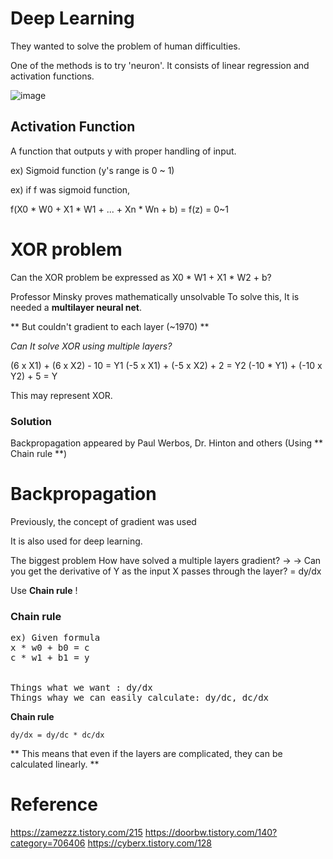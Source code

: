# Deep Learning
They wanted to solve the problem of human difficulties.

One of the methods is to try 'neuron'.
It consists of linear regression and activation functions.

![image](https://user-images.githubusercontent.com/17453822/68087059-751e1a00-fe95-11e9-991e-b6b1425983a6.png)


## Activation Function
A function that outputs y with proper handling of  input.

ex) Sigmoid function (y's range is 0 ~ 1)

ex) if f was sigmoid function,

f(X0 * W0 + X1 * W1 + ... + Xn * Wn + b) = f(z)
= 0~1

# XOR problem
Can the XOR problem be expressed as X0 * W1 + X1 * W2 + b?

Professor Minsky proves mathematically unsolvable
To solve this, It is needed a **multilayer neural net**.

** But couldn't gradient to each layer (~1970) **

*Can It solve XOR using multiple layers?*

(6 x X1) + (6 x X2) - 10 = Y1
(-5 x X1) + (-5 x X2) + 2 = Y2
(-10 * Y1) + (-10 x Y2) + 5 = Y

This may represent XOR.

### Solution

Backpropagation appeared by Paul Werbos, Dr. Hinton and others (Using ** Chain rule **)

# Backpropagation
Previously, the concept of gradient was used

It is also used for deep learning.


The biggest problem
How have solved a multiple layers gradient?
-> 
-> Can you get the derivative of Y as the input X passes through the layer? = dy/dx

Use **Chain rule** !

### Chain rule
<pre>
ex) Given formula
x * w0 + b0 = c
c * w1 + b1 = y


Things what we want : dy/dx
Things whay we can easily calculate: dy/dc, dc/dx
</pre>
**Chain rule**

<code>dy/dx = dy/dc * dc/dx</code>

** This means that even if the layers are complicated, they can be calculated linearly. **




# Reference
https://zamezzz.tistory.com/215
https://doorbw.tistory.com/140?category=706406
https://cyberx.tistory.com/128
